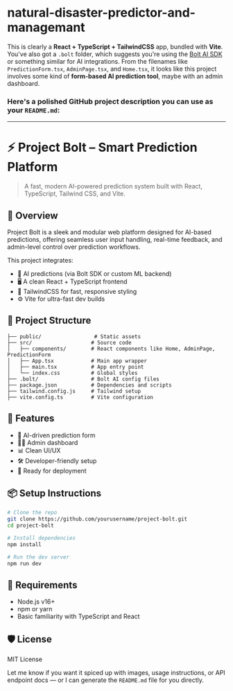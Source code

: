 # natural-disaster-predictor-and-managemant


This is clearly a **React + TypeScript + TailwindCSS** app, bundled with **Vite**. You've also got a `.bolt` folder, which suggests you're using the [Bolt AI SDK](https://bolt-ai.com/) or something similar for AI integrations. From the filenames like `PredictionForm.tsx`, `AdminPage.tsx`, and `Home.tsx`, it looks like this project involves some kind of **form-based AI prediction tool**, maybe with an admin dashboard.

### Here's a polished GitHub project description you can use as your `README.md`:

---

# ⚡ Project Bolt – Smart Prediction Platform

> A fast, modern AI-powered prediction system built with React, TypeScript, Tailwind CSS, and Vite.

## 🚀 Overview

Project Bolt is a sleek and modular web platform designed for AI-based predictions, offering seamless user input handling, real-time feedback, and admin-level control over prediction workflows.

This project integrates:

* 🧠 AI predictions (via Bolt SDK or custom ML backend)
* 🖥️ A clean React + TypeScript frontend
* 🎨 TailwindCSS for fast, responsive styling
* ⚙️ Vite for ultra-fast dev builds

## 📂 Project Structure

```
├── public/                 # Static assets
├── src/                   # Source code
│   ├── components/        # React components like Home, AdminPage, PredictionForm
│   ├── App.tsx            # Main app wrapper
│   ├── main.tsx           # App entry point
│   └── index.css          # Global styles
├── .bolt/                 # Bolt AI config files
├── package.json           # Dependencies and scripts
├── tailwind.config.js     # Tailwind setup
├── vite.config.ts         # Vite configuration
```

## 🧪 Features

* 🔮 AI-driven prediction form
* 👨‍💼 Admin dashboard
* 📊 Clean UI/UX
* 🛠️ Developer-friendly setup
* 🎯 Ready for deployment

## 📦 Setup Instructions

```bash
# Clone the repo
git clone https://github.com/yourusername/project-bolt.git
cd project-bolt

# Install dependencies
npm install

# Run the dev server
npm run dev
```

## 📌 Requirements

* Node.js v16+
* npm or yarn
* Basic familiarity with TypeScript and React

## 🛡️ License

MIT License



Let me know if you want it spiced up with images, usage instructions, or API endpoint docs — or I can generate the `README.md` file for you directly.
